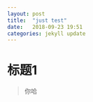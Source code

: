 ```yaml
---
layout: post
title:  "just test"
date:   2018-09-23 19:51
categories: jekyll update
---
```

# 标题1

> 你哈
